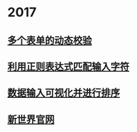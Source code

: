 # 2017
## [多个表单的动态校验](https://polymerliu.github.io/Baidu-Font-end/Yaoyao%20college/Task2/index.html)
## [利用正则表达式匹配输入字符](https://polymerliu.github.io/Baidu-Font-end/Bingbing%20College/Task6/index.html)
## [数据输入可视化并进行排序](https://polymerliu.github.io/Baidu-Font-end/Bingbing%20College/Task5/index.html)
## [新世界官网](https://polymerliu.github.io/Baidu-Font-end/Xiaowei%20college/Task7/Task7.html)
